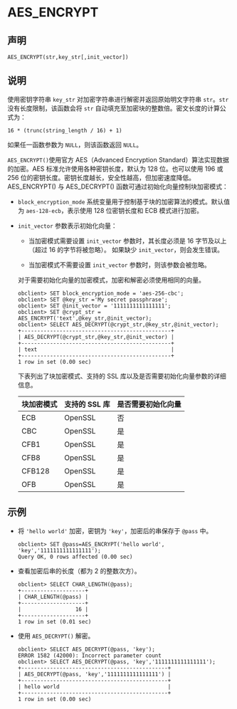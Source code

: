 AES_ENCRYPT 
================================



声明 
-----------------------

```unknow
AES_ENCRYPT(str,key_str[,init_vector])
```



说明 
-----------------------

使用密钥字符串 `key_str` 对加密字符串进行解密并返回原始明文字符串 `str`。`str` 没有长度限制，该函数会将 `str` 自动填充至加密块的整数倍。密文长度的计算公式为：

```unknow
16 * (trunc(string_length / 16) + 1)
```



如果任一函数参数为 `NULL`，则该函数返回 `NULL`。

`AES_ENCRYPT()`使用官方 AES（Advanced Encryption Standard）算法实现数据的加密。AES 标准允许使用各种密钥长度，默认为 128 位。也可以使用 196 或 256 位的密钥长度。密钥长度越长，安全性越高，但加密速度降低。
AES_ENCRYPT() 与 AES_DECRYPT() 函数可通过初始化向量控制块加密模式：

* `block_encryption_mode` 系统变量用于控制基于块的加密算法的模式。默认值为 `aes-128-ecb`，表示使用 128 位密钥长度和 ECB 模式进行加密。

  

* `init_vector` 参数表示初始化向量：

  * 当加密模式需要设置 `init_vector` 参数时，其长度必须是 16 字节及以上（超过 16 的字节将被忽略）。 如果缺少 `init_vector`，则会发生错误。

    
  
  * 当加密模式不需要设置 `init_vector` 参数时，则该参数会被忽略。

    
  

  

  对于需要初始化向量的加密模式，加密和解密必须使用相同的向量。

  ```unknow
  obclient> SET block_encryption_mode = 'aes-256-cbc';
  obclient> SET @key_str ='My secret passphrase';
  obclient> SET @init_vector = '1111111111111111';
  obclient> SET @crypt_str = AES_ENCRYPT('text',@key_str,@init_vector);
  obclient> SELECT AES_DECRYPT(@crypt_str,@key_str,@init_vector);
  +-----------------------------------------------+
  | AES_DECRYPT(@crypt_str,@key_str,@init_vector) |
  +-----------------------------------------------+
  | text                                          |
  +-----------------------------------------------+
  1 row in set (0.00 sec)
  ```

  

  下表列出了块加密模式、支持的 SSL 库以及是否需要初始化向量参数的详细信息。
  

  | 块加密模式  | 支持的 SSL 库 | 是否需要初始化向量 |
  |--------|-----------|-----------|
  | ECB    | OpenSSL   | 否         |
  | CBC    | OpenSSL   | 是         |
  | CFB1   | OpenSSL   | 是         |
  | CFB8   | OpenSSL   | 是         |
  | CFB128 | OpenSSL   | 是         |
  | OFB    | OpenSSL   | 是         |

  

  




示例 
-----------------------

* 将 `'hello world'` 加密，密钥为 `'key'`，加密后的串保存于 `@pass` 中。

  ```unknow
  obclient> SET @pass=AES_ENCRYPT('hello world', 'key','1111111111111111');
  Query OK, 0 rows affected (0.00 sec)
  ```

  

* 查看加密后串的长度（都为 2 的整数次方）。

  ```unknow
  obclient> SELECT CHAR_LENGTH(@pass);
  +--------------------+
  | CHAR_LENGTH(@pass) |
  +--------------------+
  |                 16 |
  +--------------------+
  1 row in set (0.01 sec)
  ```

  

* 使用 `AES_DECRYPT()` 解密。

  ```unknow
  obclient> SELECT AES_DECRYPT(@pass, 'key');
  ERROR 1582 (42000): Incorrect parameter count
  obclient> SELECT AES_DECRYPT(@pass, 'key','1111111111111111');
  +----------------------------------------------+
  | AES_DECRYPT(@pass, 'key','1111111111111111') |
  +----------------------------------------------+
  | hello world                                  |
  +----------------------------------------------+
  1 row in set (0.00 sec)
  ```

  



